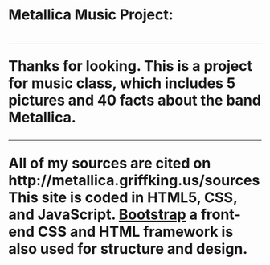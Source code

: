 <html>
  <body>
<h1>Metallica Music Project:<h1><hr><p>

Thanks for looking. This is a project for music class, which includes 5 pictures and 40 facts about the band Metallica.
<hr>
All of my sources are cited on http://metallica.griffking.us/sources
This site is coded in HTML5, CSS, and JavaScript. <a href=“http://getbootstrap.com”>Bootstrap</a> a front-end CSS and HTML framework is also used for structure and design.</p>
  </body>
</html>
